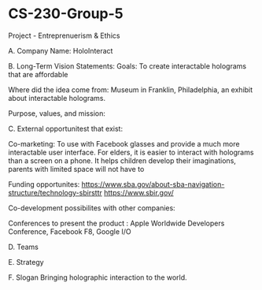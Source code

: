 # CS-230-Group-5
Project - Entreprenuerism &amp; Ethics

A. Company Name: HoloInteract

B. Long-Term Vision Statements: 
Goals:
To create interactable holograms that are affordable

Where did the idea come from: 
Museum in Franklin, Philadelphia, an exhibit about interactable holograms. 

Purpose, values, and mission: 


C. External opportunitest that exist:

Co-marketing: To use with Facebook glasses and provide a much more interactable user interface. 
For elders, it is easier to interact with holograms than a screen on a phone.
It helps children develop their imaginations, parents with limited space will not have to 

Funding opportunites:
https://www.sba.gov/about-sba-navigation-structure/technology-sbirsttr
https://www.sbir.gov/

Co-development possibilites with other companies:

Conferences to present the product : Apple Worldwide Developers Conference, Facebook F8, Google I/O

D. Teams

E. Strategy


F. Slogan
Bringing holographic interaction to the world.
